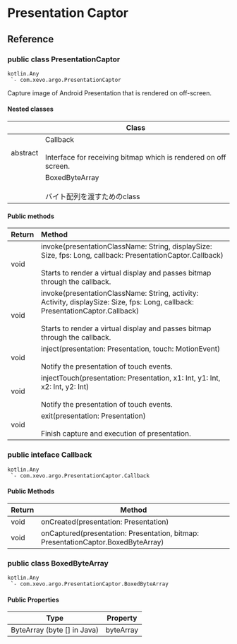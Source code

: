 # Presentation Captor

## Reference

### public class PresentationCaptor

```
kotlin.Any
 `- com.xevo.argo.PresentationCaptor
```

Capture image of Android Presentation that is rendered on off-screen.

#### Nested classes

|          | Class                                                        |
| -------- | ------------------------------------------------------------ |
| abstract | Callback<br /><br />Interface for receiving bitmap which is rendered on off screen. |
|          | BoxedByteArray<br /><br />バイト配列を渡すためのclass        |

#### Public methods

| Return | Method                                                       |
| ------ | :----------------------------------------------------------- |
| void   | invoke(presentationClassName: String, displaySize: Size, fps: Long, callback: PresentationCaptor.Callback)<br /><br />Starts to render a virtual display and passes bitmap through the callback. |
| void   | invoke(presentationClassName: String, activity: Activity, displaySize: Size, fps: Long, callback: PresentationCaptor.Callback)<br /><br />Starts to render a virtual display and passes bitmap through the callback. |
| void   | inject(presentation: Presentation, touch: MotionEvent)<br /><br />Notify the presentation of touch events. |
| void   | injectTouch(presentation: Presentation, x1: Int, y1: Int, x2: Int, y2: Int)<br /><br />Notify the presentation of touch events. |
| void   | exit(presentation: Presentation)<br /><br />Finish capture and execution of presentation. |

### public inteface Callback

```
kotlin.Any
 `- com.xevo.argo.PresentationCaptor.Callback
```

#### Public Methods

| Return | Method                                                       |
| ------ | ------------------------------------------------------------ |
| void   | onCreated(presentation: Presentation)                        |
| void   | onCaptured(presentation: Presentation, bitmap: PresentationCaptor.BoxedByteArray) |

### public class BoxedByteArray

```
kotlin.Any
 `- com.xevo.argo.PresentationCaptor.BoxedByteArray
```

#### Public Properties

| Type                        | Property  |
| --------------------------- | --------- |
| ByteArray (byte [] in Java) | byteArray |

